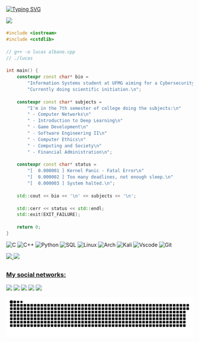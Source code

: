 [![Typing SVG](https://readme-typing-svg.demolab.com?font=Fira+Code&pause=1000&color=07F700&center=true&vCenter=true&width=435&lines=%3E+Who+is+Lucas+Albano%3F)](https://git.io/typing-svg)


 <img src="https://i.pinimg.com/originals/87/f3/f1/87f3f1425b217691da645e97dbb50d55.gif">



```C++
#include <iostream>
#include <cstdlib>

// g++ -o lucas albano.cpp
// ./lucas

int main() {
    constexpr const char* bio = 
        "Information Systems student at UFMG aiming for a Cybersecurity career.\n"
        "Currently doing scientific initiation.\n";

    constexpr const char* subjects = 
        "I'm in the 7th semester of college doing the subjects:\n"
        " - Computer Networks\n"
        " - Introduction to Deep Learning\n"
        " - Game Development\n"
        " - Software Engineering II\n"
        " - Computer Ethics\n"
        " - Computing and Society\n"
        " - Financial Administration\n";

    constexpr const char* status = 
        "[  0.000001 ] Kernel Panic - Fatal Error\n"
        "[  0.000002 ] Too many deadlines, not enough sleep.\n"
        "[  0.000003 ] System halted.\n";

    std::cout << bio << '\n' << subjects << '\n';

    std::cerr << status << std::endl;
    std::exit(EXIT_FAILURE); 

    return 0;
}

```
![C](https://img.shields.io/badge/C-00599C?style=for-the-badge&logo=c&logoColor=white) ![C++](https://img.shields.io/badge/C%2B%2B-00599C?style=for-the-badge&logo=c%2B%2B&logoColor=white) ![Python](https://img.shields.io/badge/Python-14354C?style=for-the-badge&logo=python&logoColor=white) ![SQL](https://img.shields.io/badge/MySQL-00000F?style=for-the-badge&logo=mysql&logoColor=white) ![Linux](https://img.shields.io/badge/Linux-FCC624?style=for-the-badge&logo=linux&logoColor=black) ![Arch](https://img.shields.io/badge/Arch_Linux-1793D1?style=for-the-badge&logo=arch-linux&logoColor=white) ![Kali](https://img.shields.io/badge/Kali_Linux-557C94?style=for-the-badge&logo=kali-linux&logoColor=white) ![Vscode](https://img.shields.io/badge/Visual_Studio_Code-0078D4?style=for-the-badge&logo=visual%20studio%20code&logoColor=white) ![Git](https://img.shields.io/badge/GIT-E44C30?style=for-the-badge&logo=git&logoColor=white)

<div>
  <a href="https://github.com/EoSingle">
  <img height="180em" src="https://github-readme-stats.vercel.app/api?username=eosingle&show_icons=true&theme=merko&include_all_commits=true&count_private=true&hide_rank=true&hide=issues"/>
  <img heigth="180em" src="https://github-readme-stats.vercel.app/api/top-langs/?username=eosingle&theme=merko&layout=compact"/>
</div>
 
##
  
### My social networks:
  
<div>
  <a href="https://www.linkedin.com/in/lucasaoc/" target="_blank"><img src="https://img.shields.io/badge/-LinkedIn-%230077B5?style=for-the-badge&logo=linkedin&logoColor=white" target="_blank"></a> 
  <a href = "mailto:olive.albano@gmail.com"><img src="https://img.shields.io/badge/-Gmail-%23333?style=for-the-badge&logo=gmail&logoColor=white" target="_blank"></a>
  <a href="https://instagram.com/lucasaoc_/" target="_blank"><img src="https://img.shields.io/badge/-Instagram-%23E4405F?style=for-the-badge&logo=instagram&logoColor=white" target="_blank"></a>
  <a href="https://steamcommunity.com/id/eosingle/" target="_blank"><img src="https://img.shields.io/badge/Steam-000000?style=for-the-badge&logo=steam&logoColor=white" target='blank'></a>
  <a href="https://open.spotify.com/user/lucasaoc" target="_blank"><img src="https://img.shields.io/badge/Spotify-1ED760?&style=for-the-badge&logo=spotify&logoColor=white" target='blank'></a>
  
  ![Snake animation](https://github.com/EoSingle/EoSingle/blob/output/github-contribution-grid-snake-dark.svg)
</div>
